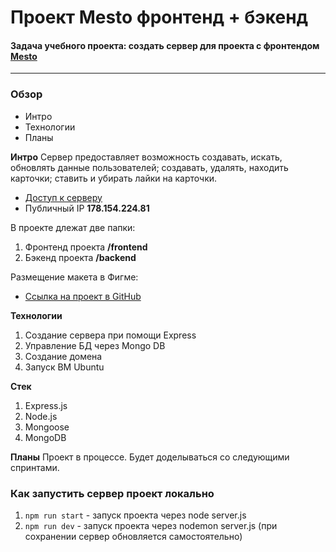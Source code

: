 # Проект Mesto фронтенд + бэкенд

#### Задача учебного проекта: создать сервер для проекта с фронтендом [Mesto](https://github.com/kseniya7991/mesto-react-auth) 
---------

### Обзор
* Интро
* Технологии
* Планы

**Интро**
Сервер предоставляет возможность создавать, искать, обновлять данные пользователей; 
создавать, удалять, находить карточки; ставить и убирать лайки на карточки.

* [Доступ к серверу](https://kst.mesto.nomoredomains.club)
* Публичный IP **178.154.224.81**

В проекте длежат две папки:
1. Фронтенд проекта **/frontend**
2. Бэкенд проекта **/backend**



Размещение макета в Фигме: 
* [Ссылка на проект в GitHub](https://github.com/kseniya7991/express-mesto.git)

**Технологии**

1. Создание сервера при помощи Express
2. Управление БД через Mongo DB
3. Создание домена
4. Запуск ВМ Ubuntu

**Стек**
1. Express.js
2. Node.js
3. Mongoose
4. MongoDB

**Планы**
Проект в процессе. Будет доделываться со следующими спринтами.

### Как запустить сервер проект локально
1. `npm run start` - запуск проекта через node server.js
3. `npm run dev` - запуск проекта через nodemon server.js (при сохранении сервер обновляется самостоятельно)
